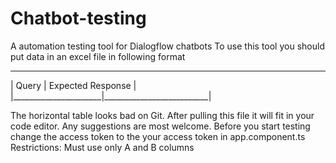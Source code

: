 # Chatbot-testing
A automation testing tool for Dialogflow chatbots
To use this tool you should put data in an excel file in following format
___________________________________________________
|   Query              | Expected Response        |  
|______________________|__________________________|

The horizontal table looks bad on Git. After pulling this file it will fit in your code editor. Any suggestions are most welcome.
Before you start testing change the access token to the your access token in app.component.ts
Restrictions: Must use only A and B columns          